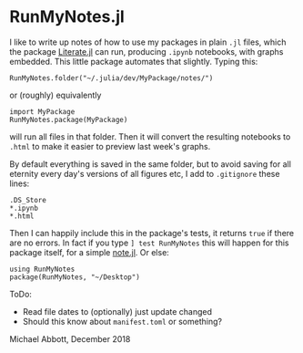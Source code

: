 # RunMyNotes.jl

I like to write up notes of how to use my packages in plain `.jl` files,
which the package [Literate.jl](https://github.com/fredrikekre/Literate.jl) can run,
producing `.ipynb` notebooks, with graphs embedded.
This little package automates that slightly. Typing this:  
```
RunMyNotes.folder("~/.julia/dev/MyPackage/notes/")
```
or (roughly) equivalently
```
import MyPackage
RunMyNotes.package(MyPackage)
```
will run all files in that folder.
Then it will convert the resulting notebooks to `.html`
to make it easier to preview last week's graphs.

By default everything is saved in the same folder,
but to avoid saving for all eternity every day's versions of all figures etc,
I add to `.gitignore` these lines:
```
.DS_Store
*.ipynb
*.html
```
Then I can happily include this in the package's tests, it returns `true` if there are no errors.
In fact if you type `] test RunMyNotes` this will happen for this package itself,
for a simple [note.jl](notes/note.jl). Or else: 
```
using RunMyNotes
package(RunMyNotes, "~/Desktop")
```

ToDo:
* Read file dates to (optionally) just update changed
* Should this know about `manifest.toml` or something?

Michael Abbott, December 2018
